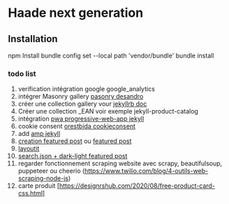 # Haade next generation

## Installation
npm Install
bundle config set --local path 'vendor/bundle'
bundle install

### todo list

1. verification intégration google google_analytics
2. intégrer Masonry gallery [pasonry desandro](https://masonry.desandro.com)
3. créer une collection gallery vour [jekyllrb doc](https://jekyllrb.com/docs/collections/)
4. Créer une collection _EAN voir exemple jekyll-product-catalog
5. intégration [pwa progressive-web-app jekyll](https://github.com/lavas-project/jekyll-pwa)
6. cookie consent [ orestbida cookieconsent](https://github.com/orestbida/cookieconsent)
7. add [amp jekyll](https://github.com/juusaw/amp-jekyll)
8. [creation featured post](https://talk.jekyllrb.com/t/featured-post-or-popular-post/5157) ou [featured post](https://talk.jekyllrb.com/t/featured-post-or-popular-post/5157/2)
9. [layoutit](https://www.layoutit.com/)
10. [ search.json + dark-light ](https://jamstackthemes.dev/theme/jekyll-klise/)
[featured post](https://talk.jekyllrb.com/t/featured-post-or-popular-post/5157/2)
11. regarder fonctionnement scraping website avec scrapy, beautifulsoup, puppeteer ou cheerio (https://www.twilio.com/blog/4-outils-web-scraping-node-js)
12. carte produit  [https://designrshub.com/2020/08/free-product-card-css.html]
